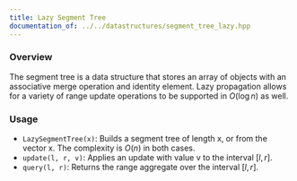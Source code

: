 ```yaml
---
title: Lazy Segment Tree
documentation_of: ../../datastructures/segment_tree_lazy.hpp
---
```


### Overview

The segment tree is a data structure that stores an array of objects with an associative merge operation and identity element. Lazy propagation allows for a variety of range update operations to be supported in $O(\log{n})$ as well.

### Usage

* `LazySegmentTree(x)`: Builds a segment tree of length x, or from the vector x. The complexity is $O(n)$ in both cases.
* `update(l, r, v)`: Applies an update with value v to the interval $[l, r]$.
* `query(l, r)`: Returns the range aggregate over the interval $[l, r]$.